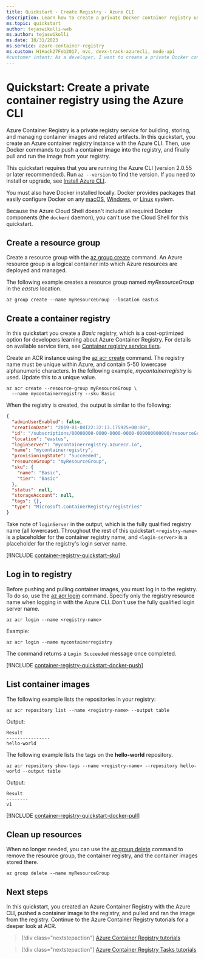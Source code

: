 ```yaml
---
title: Quickstart - Create Registry - Azure CLI
description: Learn how to create a private Docker container registry using the Azure CLI, push a container image, and pull and run the image from the registry.
ms.topic: quickstart
author: tejaswikolli-web
ms.author: tejaswikolli
ms.date: 10/31/2023
ms.service: azure-container-registry
ms.custom: H1Hack27Feb2017, mvc, devx-track-azurecli, mode-api
#customer intent: As a developer, I want to create a private Docker container registry using the Azure CLI so that I can manage container images efficiently.
---
```

# Quickstart: Create a private container registry using the Azure CLI

Azure Container Registry is a private registry service for building, storing, and managing container images and related artifacts. In this quickstart, you create an Azure container registry instance with the Azure CLI. Then, use Docker commands to push a container image into the registry, and finally pull and run the image from your registry.

This quickstart requires that you are running the Azure CLI (version 2.0.55 or later recommended). Run `az --version` to find the version. If you need to install or upgrade, see [Install Azure CLI][azure-cli].

You must also have Docker installed locally. Docker provides packages that easily configure Docker on any [macOS][docker-mac], [Windows][docker-windows], or [Linux][docker-linux] system.

Because the Azure Cloud Shell doesn't include all required Docker components (the `dockerd` daemon), you can't use the Cloud Shell for this quickstart.

## Create a resource group

Create a resource group with the [az group create][az-group-create] command. An Azure resource group is a logical container into which Azure resources are deployed and managed.

The following example creates a resource group named *myResourceGroup* in the *eastus* location.

```azurecli
az group create --name myResourceGroup --location eastus
```

## Create a container registry

In this quickstart you create a *Basic* registry, which is a cost-optimized option for developers learning about Azure Container Registry. For details on available service tiers, see [Container registry service tiers][container-registry-skus].

Create an ACR instance using the [az acr create][az-acr-create] command. The registry name must be unique within Azure, and contain 5-50 lowercase alphanumeric characters. In the following example, *mycontainerregistry* is used. Update this to a unique value.

```azurecli
az acr create --resource-group myResourceGroup \
  --name mycontainerregistry --sku Basic
```

When the registry is created, the output is similar to the following:

```json
{
  "adminUserEnabled": false,
  "creationDate": "2019-01-08T22:32:13.175925+00:00",
  "id": "/subscriptions/00000000-0000-0000-0000-000000000000/resourceGroups/myResourceGroup/providers/Microsoft.ContainerRegistry/registries/mycontainerregistry",
  "location": "eastus",
  "loginServer": "mycontainerregistry.azurecr.io",
  "name": "mycontainerregistry",
  "provisioningState": "Succeeded",
  "resourceGroup": "myResourceGroup",
  "sku": {
    "name": "Basic",
    "tier": "Basic"
  },
  "status": null,
  "storageAccount": null,
  "tags": {},
  "type": "Microsoft.ContainerRegistry/registries"
}
```

Take note of `loginServer` in the output, which is the fully qualified registry name (all lowercase). Throughout the rest of this quickstart `<registry-name>` is a placeholder for the container registry name, and `<login-server>` is a placeholder for the registry's login server name.

[!INCLUDE [container-registry-quickstart-sku](./includes/container-registry-quickstart-sku.md)]

## Log in to registry

Before pushing and pulling container images, you must log in to the registry. To do so, use the [az acr login][az-acr-login] command. Specify only the registry resource name when logging in with the Azure CLI. Don't use the fully qualified login server name. 

```azurecli
az acr login --name <registry-name>
```

Example:

```azurecli
az acr login --name mycontainerregistry
```

The command returns a `Login Succeeded` message once completed.

[!INCLUDE [container-registry-quickstart-docker-push](./includes/container-registry-quickstart-docker-push.md)]

## List container images

The following example lists the repositories in your registry:

```azurecli
az acr repository list --name <registry-name> --output table
```

Output:

```
Result
----------------
hello-world
```

The following example lists the tags on the **hello-world** repository.

```azurecli
az acr repository show-tags --name <registry-name> --repository hello-world --output table
```

Output:

```
Result
--------
v1
```

[!INCLUDE [container-registry-quickstart-docker-pull](./includes/container-registry-quickstart-docker-pull.md)]

## Clean up resources

When no longer needed, you can use the [az group delete][az-group-delete] command to remove the resource group, the container registry, and the container images stored there.

```azurecli
az group delete --name myResourceGroup
```

## Next steps

In this quickstart, you created an Azure Container Registry with the Azure CLI, pushed a container image to the registry, and pulled and ran the image from the registry. Continue to the Azure Container Registry tutorials for a deeper look at ACR.

> [!div class="nextstepaction"]
> [Azure Container Registry tutorials][container-registry-tutorial-prepare-registry]

> [!div class="nextstepaction"]
> [Azure Container Registry Tasks tutorials][container-registry-tutorial-quick-task]

<!-- LINKS - external -->
[docker-linux]: https://docs.docker.com/engine/installation/#supported-platforms
[docker-mac]: https://docs.docker.com/docker-for-mac/
[docker-push]: https://docs.docker.com/engine/reference/commandline/push/
[docker-pull]: https://docs.docker.com/engine/reference/commandline/pull/
[docker-rmi]: https://docs.docker.com/engine/reference/commandline/rmi/
[docker-run]: https://docs.docker.com/engine/reference/commandline/run/
[docker-tag]: https://docs.docker.com/engine/reference/commandline/tag/
[docker-windows]: https://docs.docker.com/docker-for-windows/

<!-- LINKS - internal -->
[az-acr-create]: /cli/azure/acr#az_acr_create
[az-acr-login]: /cli/azure/acr#az_acr_login
[az-group-create]: /cli/azure/group#az_group_create
[az-group-delete]: /cli/azure/group#az_group_delete
[azure-cli]: /cli/azure/install-azure-cli
[container-registry-tutorial-quick-task]: container-registry-tutorial-quick-task.md
[container-registry-skus]: container-registry-skus.md
[container-registry-tutorial-prepare-registry]: container-registry-tutorial-prepare-registry.md
